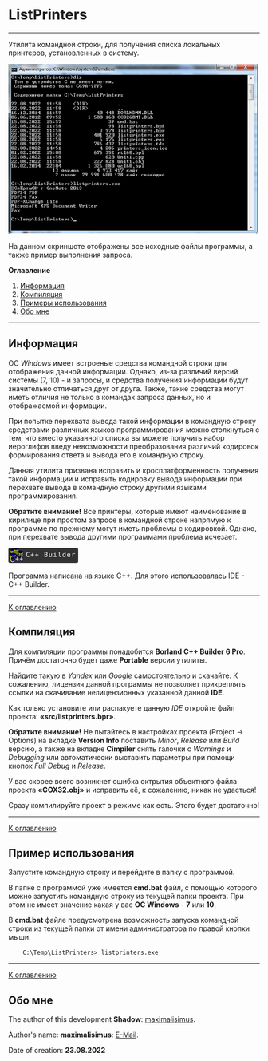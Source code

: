 # ListPrinters

---

Утилита командной строки, для получения списка локальных принтеров, установленных в систему.

<img src="image/listprinters-scr.png" width="500px">

На данном скриншоте отображены все исходные файлы программы, а также пример выполнения запроса.

<a name="Oglavlenie"></a>

**Оглавление**

1. [Информация](#Info)
2. [Компиляция](#Compilation)
3. [Примеры использования](#Examples)
4. [Обо мне](#About)

---

## <a name="Info">Информация</a>

ОС *Windows* имеет встроеные средства командной строки для отображения данной информации. Однако, из-за различий версий системы (7, 10) - и запросы, и средства получения информации будут значительно отличаться друг от друга. Также, такие средства могут иметь отличия не только в командах запроса данных, но и отображаемой информации.

При попытке перехвата вывода такой информации в командную строку средствами различных языков программирования можно столкнуться с тем, что вместо указанного списка вы можете получить набор иероглифов введу невозможности преобразования различий кодировок формирования ответа и вывода его в командную строку.

Данная утилита призвана исправить и кросплатформенность получения такой информации и исправить кодировку вывода информации при перехвате вывода в командную строку другими языками программирования. 

**Обратите внимание!** Все принтеры, которые имеют наименование в кирилице при простом запросе в командной строке напрямую к программе по прежнему могут иметь проблемы с кодировкой. Однако, при перехвате вывода другими программами проблема исчезает.

<img src="image/cpp-builder-icon.svg" width="140">

Программа написана на языке C++. Для этого использовалась IDE - C++ Builder.

---

[К оглавлению](#Oglavlenie)

## <a name="Compilation">Компиляция</a>

Для компиляции программы понадобится **Borland C++ Builder 6 Pro**. Причём достаточно будет даже **Portable** версии утилиты.

Найдите такую в *Yandex* или *Google* самостоятельно и скачайте. К сожалению, лицензия данной программы не позволяет прикреплять ссылки на скачивание нелицензионных указанной данной **IDE**.

Как только установите или распакуете данную *IDE* откройте файл проекта: **«src/listprinters.bpr»**.

**Обратите внимание!** Не пытайтесь в настройках проекта (Project -> Options) на вкладке **Version Info** поставить *Minor*, *Release* или *Build* версию, а также на вкладке **Cimpiler** снять галочки с *Warnings* и *Debugging* или автоматически выставить параметры при помощи кнопок *Full Debug* и *Release*. 

У вас скорее всего возникнет ошибка октрытия объектного файла проекта **«COX32.obj»** и исправить её, к сожалению, никак не удасться!

Сразу компилируйте проект в режиме как есть. Этого будет достаточно!

---

[К оглавлению](#Oglavlenie)

## <a name="Examples">Пример использования</a>

Запустите командную строку и перейдите в папку с программой.

В папке с программой уже имеется **cmd.bat** файл, с помощью которого можно запустить командную строку из текущей папки проекта. При этом не имеет значение какая у вас **ОС Windows** - **7** или **10**.

В **cmd.bat** файле предусмотрена возможность запуска командной строки из текущей папки от имени администратора по правой кнопки мыши.

```
	C:\Temp\ListPrinters> listprinters.exe
```

---

[К оглавлению](#Oglavlenie)

## <a name="About">Обо мне</a>

The author of this development **Shadow**: [maximalisimus](https://github.com/maximalisimus).

Author's name: **maximalisimus**: [E-Mail](mailto:maximalis171091@yandex.ru).

Date of creation: **23.08.2022**

